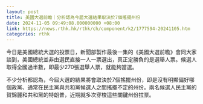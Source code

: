 ```yaml
---
layout: post
title: 美國大選前瞻｜分析認為今屆大選結果取決於7個搖擺州份
date: 2024-11-05 09:49:08.000000000 +08:00
link: https://news.rthk.hk/rthk/ch/component/k2/1777594-20241105.htm
categories: rthk
---
```


今日是美國總統大選的投票日，新聞部製作最後一集的《美國大選前瞻》會同大家談到，美國總統並非由選民直接一人一票選出，真正定勝負的是選舉人票。候選人取得全國過半數，即最少270張選舉人票，就能夠當選。

不少分析都認為，今屆大選的結果將會取決於7個搖擺州份，即是沒有明顯偏好哪個政黨、通常在民主黨與共和黨候選人之間搖擺不定的州份。兩名候選人民主黨的賀錦麗和共和黨的特朗普，近期就多次穿梭這些關鍵州份拉票。
